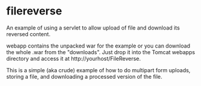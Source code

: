 filereverse
===========

An example of using a servlet to allow upload of file and download its reversed content.

webapp contains the unpacked war for the example or you can download the
whole .war from the "downloads".  Just drop it into the Tomcat webapps
directory and access it at http://yourhost/FileReverse.

This is a simple (aka crude) example of how to do multipart form uploads,
storing a file, and downloading a processed version of the file.


